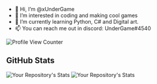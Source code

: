 - 👋 Hi, I’m @xUnderGame
- 👀 I’m interested in coding and making cool games
- 🌱 I’m currently learning Python, C# and Digital art.
- 📫 You can reach me out in discord: UnderGame#4540

![Profile View Counter](https://komarev.com/ghpvc/?username=xUnderGame)
## GitHub Stats
![Your Repository's Stats](https://github-readme-stats.vercel.app/api?username=xUnderGame&show_icons=true)
![Your Repository's Stats](https://github-readme-stats.vercel.app/api/top-langs/?username=xUnderGame&theme=blue-green)
